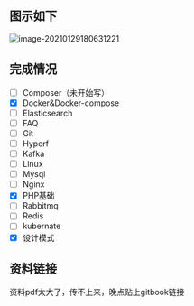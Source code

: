 

## 图示如下

![image-20210129180631221](C:\Users\Administrator\AppData\Roaming\Typora\typora-user-images\image-20210129180631221.png)

## 完成情况

+ [ ] Composer（未开始写）
+ [x] Docker&Docker-compose
+ [ ] Elasticsearch
+ [ ] FAQ
+ [ ] Git
+ [ ] Hyperf
+ [ ] Kafka
+ [ ] Linux
+ [ ] Mysql
+ [ ] Nginx
+ [x] PHP基础
+ [ ] Rabbitmq
+ [ ] Redis
+ [ ] kubernate
+ [x] 设计模式

## 资料链接

资料pdf太大了，传不上来，晚点贴上gitbook链接

